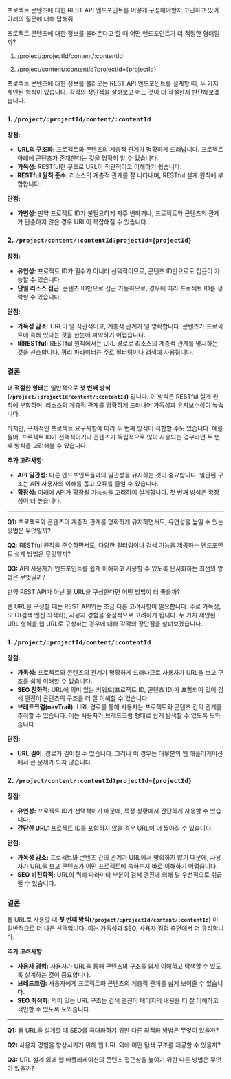 프로젝트 콘텐츠에 대한 REST API 엔드포인트를 어떻게 구성해야할지 고민하고 있어 아래의 질문에 대해 답해줘.

프로젝트 콘텐츠에 대한 정보를 불러온다고 할 때 어떤 엔드포인트가 더 적절한 형태일까?

1. /project/:projectId/content/:contentId

2. /project/content/:contentId?projectId={projectId}


프로젝트 콘텐츠에 대한 정보를 불러오는 REST API 엔드포인트를 설계할 때, 두 가지 제안된 형식이 있습니다. 각각의 장단점을 살펴보고 어느 것이 더 적절한지 판단해보겠습니다.

### 1. `/project/:projectId/content/:contentId`

**장점:**
- **URL의 구조화:** 프로젝트와 콘텐츠의 계층적 관계가 명확하게 드러납니다. 프로젝트 아래에 콘텐츠가 존재한다는 것을 명확히 알 수 있습니다.
- **가독성:** RESTful한 구조로 URL이 직관적이고 이해하기 쉽습니다.
- **RESTful 원칙 준수:** 리소스의 계층적 관계를 잘 나타내며, RESTful 설계 원칙에 부합합니다.

**단점:**
- **가변성:** 만약 프로젝트 ID가 불필요하게 자주 변하거나, 프로젝트와 콘텐츠의 관계가 단순하지 않은 경우 URL이 복잡해질 수 있습니다.

### 2. `/project/content/:contentId?projectId={projectId}`

**장점:**
- **유연성:** 프로젝트 ID가 필수가 아니라 선택적이므로, 콘텐츠 ID만으로도 접근이 가능할 수 있습니다.
- **단일 리소스 접근:** 콘텐츠 ID만으로 접근 가능하므로, 경우에 따라 프로젝트 ID를 생략할 수 있습니다.

**단점:**
- **가독성 감소:** URL이 덜 직관적이고, 계층적 관계가 덜 명확합니다. 콘텐츠가 프로젝트에 속해 있다는 것을 한눈에 파악하기 어렵습니다.
- **비RESTful:** RESTful 원칙에서는 URL 경로로 리소스의 계층적 관계를 명시하는 것을 선호합니다. 쿼리 파라미터는 주로 필터링이나 검색에 사용됩니다.

### 결론

**더 적절한 형태**는 일반적으로 **첫 번째 방식(`/project/:projectId/content/:contentId`)** 입니다. 이 방식은 RESTful 설계 원칙에 부합하며, 리소스의 계층적 관계를 명확하게 드러내어 가독성과 유지보수성이 높습니다. 

하지만, 구체적인 프로젝트 요구사항에 따라 두 번째 방식이 적합할 수도 있습니다. 예를 들어, 프로젝트 ID가 선택적이거나 콘텐츠가 독립적으로 많이 사용되는 경우라면 두 번째 방식을 고려해볼 수 있습니다.

**추가 고려사항:**
- **API 일관성:** 다른 엔드포인트들과의 일관성을 유지하는 것이 중요합니다. 일관된 구조는 API 사용자의 이해를 돕고 오류를 줄일 수 있습니다.
- **확장성:** 미래에 API가 확장될 가능성을 고려하여 설계합니다. 첫 번째 방식은 확장성이 더 높습니다.

---

**Q1:** 프로젝트와 콘텐츠의 계층적 관계를 명확하게 유지하면서도, 유연성을 높일 수 있는 방법은 무엇일까?

**Q2:** RESTful 원칙을 준수하면서도, 다양한 필터링이나 검색 기능을 제공하는 엔드포인트 설계 방법은 무엇일까?

**Q3:** API 사용자가 엔드포인트를 쉽게 이해하고 사용할 수 있도록 문서화하는 최선의 방법은 무엇일까?

만약 REST API가 아닌 웹 URL을 구성한다면 어떤 방법이 더 좋을까?

웹 URL을 구성할 때는 REST API와는 조금 다른 고려사항이 필요합니다. 주로 가독성, SEO(검색 엔진 최적화), 사용자 경험을 중점적으로 고려하게 됩니다. 두 가지 제안된 URL 형식을 웹 URL로 구성하는 경우에 대해 각각의 장단점을 살펴보겠습니다.

### 1. `/project/:projectId/content/:contentId`

**장점:**
- **가독성:** 프로젝트와 콘텐츠의 관계가 명확하게 드러나므로 사용자가 URL을 보고 구조를 쉽게 이해할 수 있습니다.
- **SEO 친화적:** URL에 의미 있는 키워드(프로젝트 ID, 콘텐츠 ID)가 포함되어 있어 검색 엔진이 콘텐츠의 구조를 더 잘 이해할 수 있습니다.
- **브레드크럼(navTrail):** URL 경로를 통해 사용자는 프로젝트와 콘텐츠 간의 관계를 추적할 수 있습니다. 이는 사용자가 브레드크럼 형태로 쉽게 탐색할 수 있도록 도와줍니다.

**단점:**
- **URL 길이:** 경로가 길어질 수 있습니다. 그러나 이 경우는 대부분의 웹 애플리케이션에서 큰 문제가 되지 않습니다.

### 2. `/project/content/:contentId?projectId={projectId}`

**장점:**
- **유연성:** 프로젝트 ID가 선택적이기 때문에, 특정 상황에서 간단하게 사용할 수 있습니다.
- **간단한 URL:** 프로젝트 ID를 포함하지 않을 경우 URL이 더 짧아질 수 있습니다.

**단점:**
- **가독성 감소:** 프로젝트와 콘텐츠 간의 관계가 URL에서 명확하지 않기 때문에, 사용자가 URL을 보고 콘텐츠가 어떤 프로젝트에 속하는지 바로 이해하기 어렵습니다.
- **SEO 비친화적:** URL의 쿼리 파라미터 부분이 검색 엔진에 의해 덜 우선적으로 취급될 수 있습니다.

### 결론

웹 URL로 사용할 때 **첫 번째 방식(`/project/:projectId/content/:contentId`)** 이 일반적으로 더 나은 선택입니다. 이는 가독성과 SEO, 사용자 경험 측면에서 더 유리합니다.

**추가 고려사항:**
- **사용자 경험:** 사용자가 URL을 통해 콘텐츠의 구조를 쉽게 이해하고 탐색할 수 있도록 설계하는 것이 중요합니다.
- **브레드크럼:** 사용자에게 프로젝트와 콘텐츠의 계층적 관계를 쉽게 보여줄 수 있습니다.
- **SEO 최적화:** 의미 있는 URL 구조는 검색 엔진이 페이지의 내용을 더 잘 이해하고 색인할 수 있도록 도와줍니다.

---

**Q1:** 웹 URL을 설계할 때 SEO를 극대화하기 위한 다른 최적화 방법은 무엇이 있을까?

**Q2:** 사용자 경험을 향상시키기 위해 웹 URL 외에 어떤 탐색 구조를 제공할 수 있을까?

**Q3:** URL 설계 외에 웹 애플리케이션의 콘텐츠 접근성을 높이기 위한 다른 방법은 무엇이 있을까?